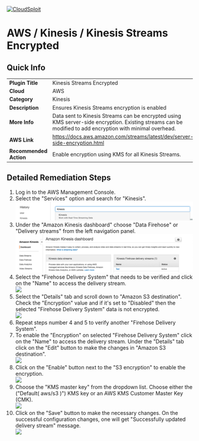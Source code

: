[![CloudSploit](https://cloudsploit.com/img/logo-new-big-text-100.png "CloudSploit")](https://cloudsploit.com)

# AWS / Kinesis / Kinesis Streams Encrypted

## Quick Info

| | |
|-|-|
| **Plugin Title** | Kinesis Streams Encrypted |
| **Cloud** | AWS |
| **Category** | Kinesis |
| **Description** | Ensures Kinesis Streams encryption is enabled |
| **More Info** | Data sent to Kinesis Streams can be encrypted using KMS server-side encryption. Existing streams can be modified to add encryption with minimal overhead. |
| **AWS Link** | https://docs.aws.amazon.com/streams/latest/dev/server-side-encryption.html |
| **Recommended Action** | Enable encryption using KMS for all Kinesis Streams. |

## Detailed Remediation Steps
1. Log in to the AWS Management Console.
2. Select the "Services" option and search for "Kinesis". </br><img src="/resources/aws/kinesis/kinesis-streams-encrypted/step2.png"/>
3. Under the "Amazon Kinesis dashboard" choose "Data Firehose" or "Delivery streams" from the left navigation panel. </br><img src="/resources/aws/kinesis/kinesis-streams-encrypted/step3.png"/>
4. Select the "Firehose Delivery System" that needs to be verified and click on the "Name" to access the delivery stream.</br><img src="/resources/aws/kinesis/kinesis-streams-encryption/step4.png"/>
5. Select the "Details" tab and scroll down to "Amazon S3 destination". Check the "Encryption" value and if it's set to "Disabled" then the selected "Firehose Delivery System" data is not encrypted. </br><img src="/resources/aws/kinesis/kinesis-streams-encryption/step5.png"/>
6. Repeat steps number 4 and 5 to verify another "Firehose Delivery System".</br>
7. To enable the "Encryption" on selected "Firehose Delivery System" click on the "Name" to access the delivery stream. Under the "Details" tab click on the "Edit" button to make the changes in "Amazon S3 destination". </br> <img src="/resources/aws/kinesis/kinesis-streams-encryption/step7.png"/>
8. Click on the "Enable" button next to the "S3 encryption" to enable the encryption. </br><img src="/resources/aws/kinesis/kinesis-streams-encryption/step8.png"/>
9. Choose the "KMS master key" from the dropdown list. Choose either the ("Default( aws/s3 )") KMS key or an AWS KMS Customer Master Key (CMK).</br><img src="/resources/aws/kinesis/kinesis-streams-encryption/step9.png"/>
10. Click on the "Save" button to make the necessary changes. On the successful configuration changes, one will get "Successfully updated delivery stream" message. </br> <img src="/resources/aws/kinesis/kinesis-streams-encryption/step10.png"/>
